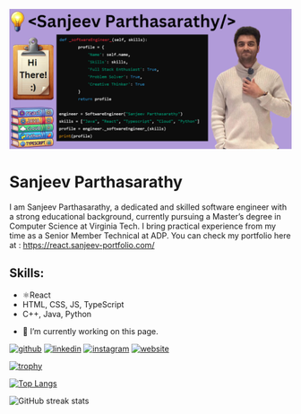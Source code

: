 ![Software Engineer](https://github.com/Sanjeev2601/Sanjeev2601/blob/main/Github_banner.png)

# Sanjeev Parthasarathy
I am Sanjeev Parthasarathy, a dedicated and skilled software engineer with a strong educational background, currently pursuing a Master’s degree in Computer Science at Virginia Tech. I bring practical experience from my time as a Senior Member Technical at ADP. You can check my portfolio here at : https://react.sanjeev-portfolio.com/

## Skills: 
* ⚛️React
* HTML, CSS, JS, TypeScript 
* C++, Java, Python
- 🔭 I’m currently working on this page. 


[<img src='https://cdn.jsdelivr.net/npm/simple-icons@3.0.1/icons/github.svg' alt='github' height='40'>](https://github.com/Sanjeev2601)  [<img src='https://cdn.jsdelivr.net/npm/simple-icons@3.0.1/icons/linkedin.svg' alt='linkedin' height='40'>](https://www.linkedin.com/in/sanjeevp26/)  [<img src='https://cdn.jsdelivr.net/npm/simple-icons@3.0.1/icons/instagram.svg' alt='instagram' height='40'>](https://www.instagram.com/lebro_gems/)  [<img src='https://cdn.jsdelivr.net/npm/simple-icons@3.0.1/icons/icloud.svg' alt='website' height='40'>](https://react.sanjeev-portfolio.com/)  

[![trophy](https://github-profile-trophy.vercel.app/?username=Sanjeev2601)](https://github.com/ryo-ma/github-profile-trophy)

[![Top Langs](https://github-readme-stats.vercel.app/api/top-langs/?username=Sanjeev2601)](https://github.com/anuraghazra/github-readme-stats)

![GitHub streak stats](https://streak-stats.demolab.com/?user=Sanjeev2601)  

